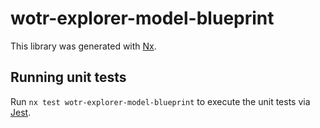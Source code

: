 # wotr-explorer-model-blueprint

This library was generated with [Nx](https://nx.dev).

## Running unit tests

Run `nx test wotr-explorer-model-blueprint` to execute the unit tests via [Jest](https://jestjs.io).
